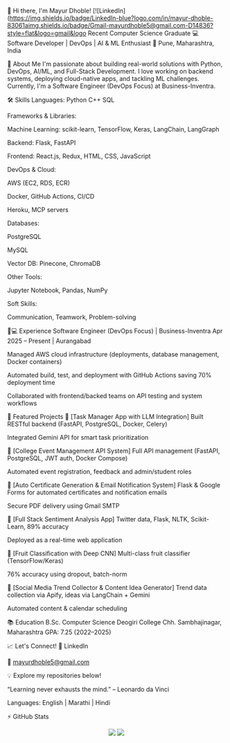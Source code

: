 
👋 Hi there, I'm Mayur Dhoble!
[![LinkedIn](https://img.shields.io/badge/LinkedIn-blue?logo.com/in/mayur-dhoble-83061aimg.shields.io/badge/Gmail-mayurdhoble5@gmail.com-D14836?style=flat&logo=gmail&logo Recent Computer Science Graduate
💻 Software Developer | DevOps | AI & ML Enthusiast
📍 Pune, Maharashtra, India

🚀 About Me
I'm passionate about building real-world solutions with Python, DevOps, AI/ML, and Full-Stack Development. I love working on backend systems, deploying cloud-native apps, and tackling ML challenges. Currently, I'm a Software Engineer (DevOps Focus) at Business-Inventra.

🛠️ Skills
Languages:
Python C++ SQL

Frameworks & Libraries:

Machine Learning: scikit-learn, TensorFlow, Keras, LangChain, LangGraph

Backend: Flask, FastAPI

Frontend: React.js, Redux, HTML, CSS, JavaScript

DevOps & Cloud:

AWS (EC2, RDS, ECR)

Docker, GitHub Actions, CI/CD

Heroku, MCP servers

Databases:

PostgreSQL

MySQL

Vector DB: Pinecone, ChromaDB

Other Tools:

Jupyter Notebook, Pandas, NumPy

Soft Skills:

Communication, Teamwork, Problem-solving

🧑💻 Experience
Software Engineer (DevOps Focus) | Business-Inventra
Apr 2025 – Present | Aurangabad

Managed AWS cloud infrastructure (deployments, database management, Docker containers)

Automated build, test, and deployment with GitHub Actions saving 70% deployment time

Collaborated with frontend/backed teams on API testing and system workflows

🌟 Featured Projects
🔹 [Task Manager App with LLM Integration]
Built RESTful backend (FastAPI, PostgreSQL, Docker, Celery)

Integrated Gemini API for smart task prioritization

🔹 [College Event Management API System]
Full API management (FastAPI, PostgreSQL, JWT auth, Docker Compose)

Automated event registration, feedback and admin/student roles

🔹 [Auto Certificate Generation & Email Notification System]
Flask & Google Forms for automated certificates and notification emails

Secure PDF delivery using Gmail SMTP

🔹 [Full Stack Sentiment Analysis App]
Twitter data, Flask, NLTK, Scikit-Learn, 89% accuracy

Deployed as a real-time web application

🔹 [Fruit Classification with Deep CNN]
Multi-class fruit classifier (TensorFlow/Keras)

76% accuracy using dropout, batch-norm

🔹 [Social Media Trend Collector & Content Idea Generator]
Trend data collection via Apify, ideas via LangChain + Gemini

Automated content & calendar scheduling

📚 Education
B.Sc. Computer Science
Deogiri College Chh. Sambhajinagar, Maharashtra
GPA: 7.25 (2022–2025)

📈 Let's Connect!
💼 LinkedIn

📨 mayurdhoble5@gmail.com

💡 Explore my repositories below!

“Learning never exhausts the mind.” – Leonardo da Vinci

Languages: English | Marathi | Hindi

⚡ GitHub Stats
<p align="center"> <img src="https://github-readme-stats.vercel.app/api?username=mayurdhoble&show_icons=true&theme=react" /> <img src="https://github-readme-stats.vercel.app/api/top-langs/?username=mayurdhoble&layout=compact&theme=react" /> </p>
